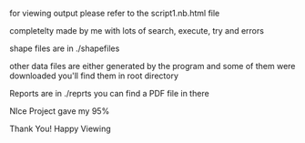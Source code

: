for viewing output please refer to the script1.nb.html file

completelty made by me with lots of search, execute, try and errors

shape files are in ./shapefiles

other data files are either generated by the program 
and some of them were downloaded you'll find them in root directory

Reports are in ./reprts  you can find a PDF file in there

NIce Project gave my 95%

Thank You! Happy Viewing